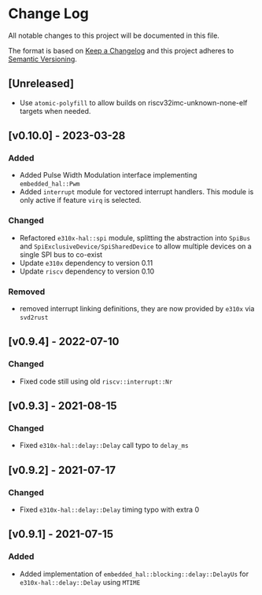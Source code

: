 # Change Log

All notable changes to this project will be documented in this file.

The format is based on [Keep a Changelog](http://keepachangelog.com/)
and this project adheres to [Semantic Versioning](http://semver.org/).

## [Unreleased]

- Use `atomic-polyfill` to allow builds on riscv32imc-unknown-none-elf targets when needed.

## [v0.10.0] - 2023-03-28

### Added
- Added Pulse Width Modulation interface implementing `embedded_hal::Pwm`
- Added `interrupt` module for vectored interrupt handlers. This module is only active if feature `virq` is selected.

### Changed
- Refactored `e310x-hal::spi` module, splitting the abstraction into `SpiBus` and `SpiExclusiveDevice/SpiSharedDevice` to allow multiple devices on a single SPI bus to co-exist
- Update `e310x` dependency to version 0.11
- Update `riscv` dependency to version 0.10

### Removed
- removed interrupt linking definitions, they are now provided by `e310x` via `svd2rust`

## [v0.9.4] - 2022-07-10

### Changed

- Fixed code still using old `riscv::interrupt::Nr`

## [v0.9.3] - 2021-08-15

### Changed

- Fixed `e310x-hal::delay::Delay` call typo to `delay_ms`

## [v0.9.2] - 2021-07-17

### Changed

- Fixed `e310x-hal::delay::Delay` timing typo with extra 0

## [v0.9.1] - 2021-07-15

### Added

- Added implementation of `embedded_hal::blocking::delay::DelayUs` for `e310x-hal::delay::Delay` using `MTIME`
